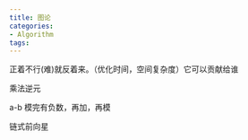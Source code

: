 ```yaml
---
title: 图论
categories:
- Algorithm
tags:
---
```



正着不行(难)就反着来。（优化时间，空间复杂度）它可以贡献给谁

乘法逆元

a-b 模完有负数，再加，再模

链式前向星


